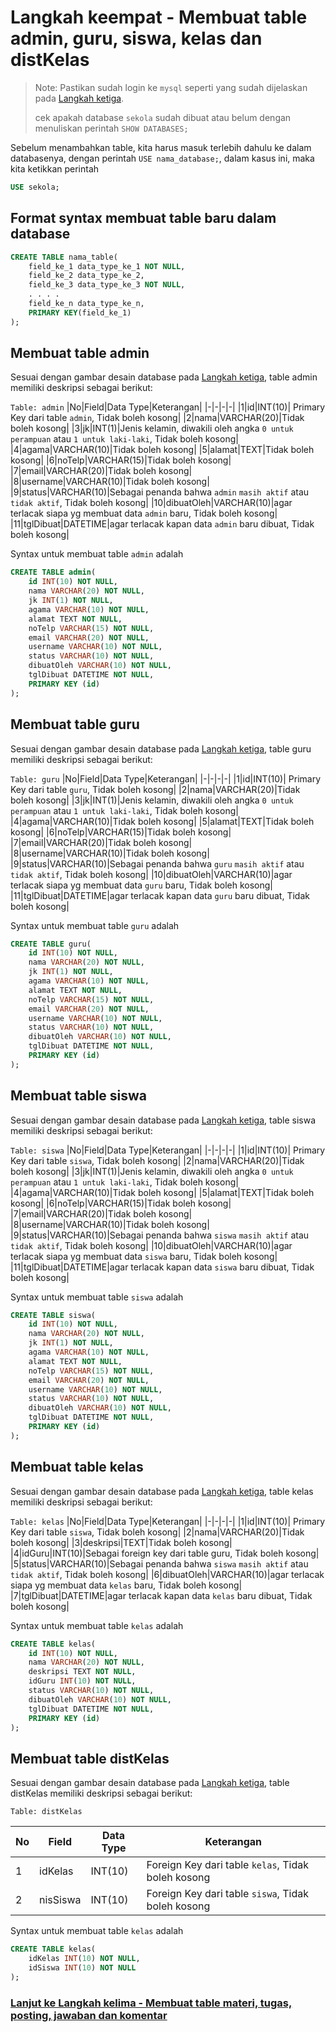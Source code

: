 # Langkah keempat - Membuat table admin, guru, siswa, kelas dan distKelas

> Note: Pastikan sudah login ke `mysql` seperti yang sudah dijelaskan pada [Langkah ketiga](/steps/langkah3.md).
>
> cek apakah database `sekola` sudah dibuat atau belum dengan menuliskan perintah `SHOW DATABASES;`

Sebelum menambahkan table, kita harus masuk terlebih dahulu ke dalam databasenya, dengan perintah `USE nama_database;`, dalam kasus ini, maka kita ketikkan perintah

```sql
USE sekola;
```
## Format syntax membuat table baru dalam database
```sql
CREATE TABLE nama_table(
    field_ke_1 data_type_ke_1 NOT NULL,
    field_ke_2 data_type_ke_2,
    field_ke_3 data_type_ke_3 NOT NULL,
    . . . .
    field_ke_n data_type_ke_n,
    PRIMARY KEY(field_ke_1)
);
```
## Membuat table admin
Sesuai dengan gambar desain database pada [Langkah ketiga](/steps/langkah3.md), table admin memiliki deskripsi sebagai berikut:

`Table: admin`
|No|Field|Data Type|Keterangan|
|-|-|-|-|
|1|id|INT(10)| Primary Key dari table `admin`, Tidak boleh kosong|
|2|nama|VARCHAR(20)|Tidak boleh kosong|
|3|jk|INT(1)|Jenis kelamin, diwakili oleh angka `0 untuk perampuan` atau `1 untuk laki-laki`, Tidak boleh kosong|
|4|agama|VARCHAR(10)|Tidak boleh kosong|
|5|alamat|TEXT|Tidak boleh kosong|
|6|noTelp|VARCHAR(15)|Tidak boleh kosong|
|7|email|VARCHAR(20)|Tidak boleh kosong|
|8|username|VARCHAR(10)|Tidak boleh kosong|
|9|status|VARCHAR(10)|Sebagai penanda bahwa `admin` `masih aktif` atau `tidak aktif`, Tidak boleh kosong|
|10|dibuatOleh|VARCHAR(10)|agar terlacak siapa yg membuat data `admin` baru, Tidak boleh kosong|
|11|tglDibuat|DATETIME|agar terlacak kapan data `admin` baru dibuat, Tidak boleh kosong|

Syntax untuk membuat table `admin` adalah 
```sql
CREATE TABLE admin(
    id INT(10) NOT NULL,
    nama VARCHAR(20) NOT NULL,
    jk INT(1) NOT NULL,
    agama VARCHAR(10) NOT NULL,
    alamat TEXT NOT NULL,
    noTelp VARCHAR(15) NOT NULL,
    email VARCHAR(20) NOT NULL,
    username VARCHAR(10) NOT NULL,
    status VARCHAR(10) NOT NULL,
    dibuatOleh VARCHAR(10) NOT NULL,
    tglDibuat DATETIME NOT NULL,
    PRIMARY KEY (id)
);
```

## Membuat table guru
Sesuai dengan gambar desain database pada [Langkah ketiga](/steps/langkah3.md), table guru memiliki deskripsi sebagai berikut:

`Table: guru`
|No|Field|Data Type|Keterangan|
|-|-|-|-|
|1|id|INT(10)| Primary Key dari table `guru`, Tidak boleh kosong|
|2|nama|VARCHAR(20)|Tidak boleh kosong|
|3|jk|INT(1)|Jenis kelamin, diwakili oleh angka `0 untuk perampuan` atau `1 untuk laki-laki`, Tidak boleh kosong|
|4|agama|VARCHAR(10)|Tidak boleh kosong|
|5|alamat|TEXT|Tidak boleh kosong|
|6|noTelp|VARCHAR(15)|Tidak boleh kosong|
|7|email|VARCHAR(20)|Tidak boleh kosong|
|8|username|VARCHAR(10)|Tidak boleh kosong|
|9|status|VARCHAR(10)|Sebagai penanda bahwa `guru` `masih aktif` atau `tidak aktif`, Tidak boleh kosong|
|10|dibuatOleh|VARCHAR(10)|agar terlacak siapa yg membuat data `guru` baru, Tidak boleh kosong|
|11|tglDibuat|DATETIME|agar terlacak kapan data `guru` baru dibuat, Tidak boleh kosong|

Syntax untuk membuat table `guru` adalah 
```sql
CREATE TABLE guru(
    id INT(10) NOT NULL,
    nama VARCHAR(20) NOT NULL,
    jk INT(1) NOT NULL,
    agama VARCHAR(10) NOT NULL,
    alamat TEXT NOT NULL,
    noTelp VARCHAR(15) NOT NULL,
    email VARCHAR(20) NOT NULL,
    username VARCHAR(10) NOT NULL,
    status VARCHAR(10) NOT NULL,
    dibuatOleh VARCHAR(10) NOT NULL,
    tglDibuat DATETIME NOT NULL,
    PRIMARY KEY (id)
);
```

## Membuat table siswa
Sesuai dengan gambar desain database pada [Langkah ketiga](/steps/langkah3.md), table siswa memiliki deskripsi sebagai berikut:

`Table: siswa`
|No|Field|Data Type|Keterangan|
|-|-|-|-|
|1|id|INT(10)| Primary Key dari table `siswa`, Tidak boleh kosong|
|2|nama|VARCHAR(20)|Tidak boleh kosong|
|3|jk|INT(1)|Jenis kelamin, diwakili oleh angka `0 untuk perampuan` atau `1 untuk laki-laki`, Tidak boleh kosong|
|4|agama|VARCHAR(10)|Tidak boleh kosong|
|5|alamat|TEXT|Tidak boleh kosong|
|6|noTelp|VARCHAR(15)|Tidak boleh kosong|
|7|email|VARCHAR(20)|Tidak boleh kosong|
|8|username|VARCHAR(10)|Tidak boleh kosong|
|9|status|VARCHAR(10)|Sebagai penanda bahwa `siswa` `masih aktif` atau `tidak aktif`, Tidak boleh kosong|
|10|dibuatOleh|VARCHAR(10)|agar terlacak siapa yg membuat data `siswa` baru, Tidak boleh kosong|
|11|tglDibuat|DATETIME|agar terlacak kapan data `siswa` baru dibuat, Tidak boleh kosong|

Syntax untuk membuat table `siswa` adalah 
```sql
CREATE TABLE siswa(
    id INT(10) NOT NULL,
    nama VARCHAR(20) NOT NULL,
    jk INT(1) NOT NULL,
    agama VARCHAR(10) NOT NULL,
    alamat TEXT NOT NULL,
    noTelp VARCHAR(15) NOT NULL,
    email VARCHAR(20) NOT NULL,
    username VARCHAR(10) NOT NULL,
    status VARCHAR(10) NOT NULL,
    dibuatOleh VARCHAR(10) NOT NULL,
    tglDibuat DATETIME NOT NULL,
    PRIMARY KEY (id)
);
```

## Membuat table kelas
Sesuai dengan gambar desain database pada [Langkah ketiga](/steps/langkah3.md), table kelas memiliki deskripsi sebagai berikut:

`Table: kelas`
|No|Field|Data Type|Keterangan|
|-|-|-|-|
|1|id|INT(10)| Primary Key dari table `siswa`, Tidak boleh kosong|
|2|nama|VARCHAR(20)|Tidak boleh kosong|
|3|deskripsi|TEXT|Tidak boleh kosong|
|4|idGuru|INT(10)|Sebagai foreign key dari table guru, Tidak boleh kosong|
|5|status|VARCHAR(10)|Sebagai penanda bahwa `siswa` `masih aktif` atau `tidak aktif`, Tidak boleh kosong|
|6|dibuatOleh|VARCHAR(10)|agar terlacak siapa yg membuat data `kelas` baru, Tidak boleh kosong|
|7|tglDibuat|DATETIME|agar terlacak kapan data `kelas` baru dibuat, Tidak boleh kosong|

Syntax untuk membuat table `kelas` adalah
```sql
CREATE TABLE kelas(
    id INT(10) NOT NULL,
    nama VARCHAR(20) NOT NULL,
    deskripsi TEXT NOT NULL,
    idGuru INT(10) NOT NULL,
    status VARCHAR(10) NOT NULL,
    dibuatOleh VARCHAR(10) NOT NULL,
    tglDibuat DATETIME NOT NULL,
    PRIMARY KEY (id)
);
```
## Membuat table distKelas
Sesuai dengan gambar desain database pada [Langkah ketiga](/steps/langkah3.md), table distKelas memiliki deskripsi sebagai berikut:

`Table: distKelas`

|No|Field|Data Type|Keterangan|
|-|-|-|-|
|1|idKelas|INT(10)| Foreign Key dari table `kelas`, Tidak boleh kosong|
|2|nisSiswa|INT(10)| Foreign Key dari table `siswa`, Tidak boleh kosong|

Syntax untuk membuat table `kelas` adalah
```sql
CREATE TABLE kelas(
    idKelas INT(10) NOT NULL,
    idSiswa INT(10) NOT NULL
);
```

### [Lanjut ke Langkah kelima - Membuat table materi, tugas, posting, jawaban dan komentar](/steps/langkah5.md)